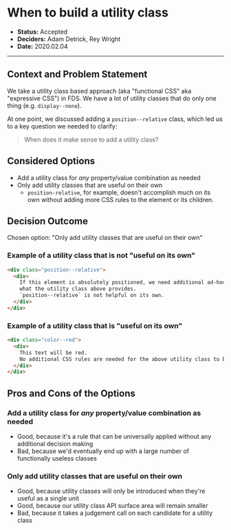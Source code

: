 # When to build a utility class

- **Status:** Accepted
- **Deciders:** Adam Detrick, Rey Wright
- **Date:** 2020.02.04

---

## Context and Problem Statement

We take a utility class based approach (aka "functional CSS" aka "expressive CSS") in FDS.
We have a lot of utility classes that do only one thing (e.g. `display--none`).

At one point, we discussed adding a `position--relative` class, which led us to a key question
we needed to clarify:

> When does it make sense to add a utility class?

## Considered Options

* Add a utility class for _any_ property/value combination as needed
* Only add utility classes that are useful on their own
  * `position-relative`, for example, doesn't accomplish much on its own without adding more CSS rules to the element or its children.

## Decision Outcome

Chosen option: "Only add utility classes that are useful on their own"

### Example of a utility class that is not "useful on its own"

```html
<div class="position--relative">
  <div>
    If this element is absolutely positioned, we need additional ad-hoc CSS rules beyond
    what the utility class above provides.
    `position--relative` is not helpful on its own.
  </div>
</div>
```

### Example of a utility class that is "useful on its own"

```html
<div class="color--red">
  <div>
    This text will be red.
    No additional CSS rules are needed for the above utility class to be useful.
  </div>
</div>
```

## Pros and Cons of the Options

### Add a utility class for _any_ property/value combination as needed

* Good, because it's a rule that can be universally applied without any additional decision making
* Bad, because we'd eventually end up with a large number of functionally useless classes

### Only add utility classes that are useful on their own

* Good, because utility classes will only be introduced when they're useful as a single unit
* Good, because our utility class API surface area will remain smaller
* Bad, because it takes a judgement call on each candidate for a utility class

